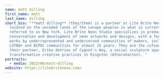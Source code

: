 ```yaml
---
name: matt dilling
first_name: matt
last_name: dilling
short_bio: "**matt dilling** (they/them) is a partner at Lite Brite Neon Studio,
  located on the unceded lands of the Lenape peoples in what is currently
  referred to as New York. Lite Brite Neon Studio specializes in production,
  conservation and development of neon artworks and designs, with a focus on
  works by underrepresented and underserved communities of makers, including the
  LGTBQ+ and BIPOC communities for almost 25 years. They are the cofounder, with
  their partner, Erika deVries of Cygnet's Way, a social sculpture space for
  transformative creative practices in Kingston (Atharahacton). "
portraits:
  - media: 2023/06/matt-dilling
website: https://litebriteneon.com/
---
```


